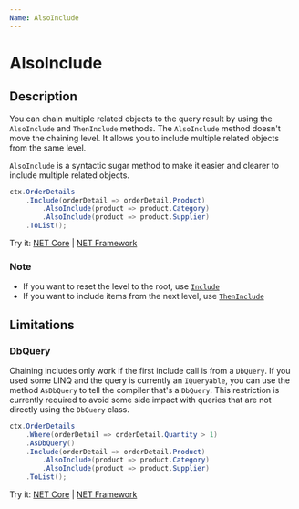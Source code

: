 ```yaml
---
Name: AlsoInclude
---
```


# AlsoInclude

## Description
You can chain multiple related objects to the query result by using the `AlsoInclude` and `ThenInclude` methods. The `AlsoInclude` method doesn't move the chaining level. It allows you to include multiple related objects from the same level.

`AlsoInclude` is a syntactic sugar method to make it easier and clearer to include multiple related objects.

```csharp
ctx.OrderDetails
    .Include(orderDetail => orderDetail.Product)
        .AlsoInclude(product => product.Category)
        .AlsoInclude(product => product.Supplier)
    .ToList();
```

Try it: [NET Core](https://dotnetfiddle.net/LhSCEh) | [NET Framework](https://dotnetfiddle.net/tuONVZ)

### Note
- If you want to reset the level to the root, use [`Include`](include.md)
- If you want to include items from the next level, use [`ThenInclude`](then-include.md)

## Limitations

### DbQuery
Chaining includes only work if the first include call is from a `DbQuery`. If you used some LINQ and the query is currently an `IQueryable`, you can use the method `AsDbQuery` to tell the compiler that's a `DbQuery`.
This restriction is currently required to avoid some side impact with queries that are not directly using the `DbQuery` class.

```csharp
ctx.OrderDetails
    .Where(orderDetail => orderDetail.Quantity > 1)
    .AsDbQuery()
    .Include(orderDetail => orderDetail.Product)
        .AlsoInclude(product => product.Category)
        .AlsoInclude(product => product.Supplier)
    .ToList();
```

Try it: [NET Core](https://dotnetfiddle.net/Btyl3G) | [NET Framework](https://dotnetfiddle.net/33OIDZ)
